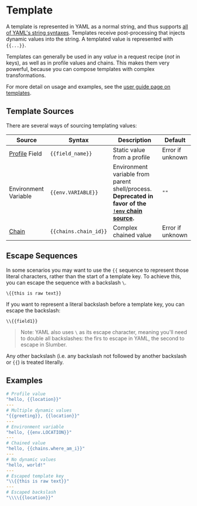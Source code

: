 # Template

A template is represented in YAML as a normal string, and thus supports [all of YAML's string syntaxes](https://www.educative.io/answers/how-to-represent-strings-in-yaml). Templates receive post-processing that injects dynamic values into the string. A templated value is represented with `{{...}}`.

Templates can generally be used in any _value_ in a request recipe (_not_ in keys), as well as in profile values and chains. This makes them very powerful, because you can compose templates with complex transformations.

For more detail on usage and examples, see the [user guide page on templates](../../user_guide/templates.md).

## Template Sources

There are several ways of sourcing templating values:

| Source                        | Syntax                | Description                                                                                                              | Default          |
| ----------------------------- | --------------------- | ------------------------------------------------------------------------------------------------------------------------ | ---------------- |
| [Profile](./profile.md) Field | `{{field_name}}`      | Static value from a profile                                                                                              | Error if unknown |
| Environment Variable          | `{{env.VARIABLE}}`    | Environment variable from parent shell/process. **Deprecated in favor of the [`!env` chain source](./chain_source.md).** | `""`             |
| [Chain](./chain.md)           | `{{chains.chain_id}}` | Complex chained value                                                                                                    | Error if unknown |

## Escape Sequences

In some scenarios you may want to use the `{{` sequence to represent those literal characters, rather than the start of a template key. To achieve this, you can escape the sequence with a backslash `\`.

```
\{{this is raw text}}
```

If you want to represent a literal backslash before a template key, you can escape the backslash:

```
\\{{field1}}
```

> Note: YAML also uses `\` as its escape character, meaning you'll need to double all backslashes: the firs to escape in YAML, the second to escape in Slumber.

Any other backslash (i.e. any backslash not followed by another backslash or `{{`) is treated literally.

## Examples

```yaml
# Profile value
"hello, {{location}}"
---
# Multiple dynamic values
"{{greeting}}, {{location}}"
---
# Environment variable
"hello, {{env.LOCATION}}"
---
# Chained value
"hello, {{chains.where_am_i}}"
---
# No dynamic values
"hello, world!"
---
# Escaped template key
"\\{{this is raw text}}"
---
# Escaped backslash
"\\\\{{location}}"
```
